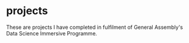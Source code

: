 # projects

These are projects I have completed in fulfilment of General Assembly's Data Science Immersive Programme.
